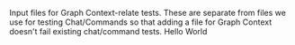 Input files for Graph Context-relate tests. These are separate from files we use
for testing Chat/Commands so that adding a file for Graph Context doesn't fail
existing chat/command tests.
Hello World
